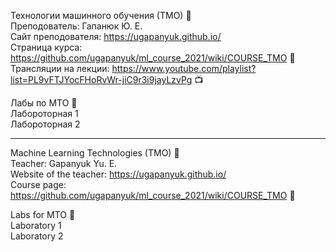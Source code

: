 Технологии машинного обучения (ТМО) 📝   
Преподователь: Гапанюк Ю. Е.  
Сайт преподователя: https://ugapanyuk.github.io/    
Страница курса: https://github.com/ugapanyuk/ml_course_2021/wiki/COURSE_TMO  📢  
Трансляции на лекции: https://www.youtube.com/playlist?list=PL9vFTJYocFHoRvWr-jiC9r3i9jayLzvPg  📺  
  
Лабы по МТО 🤳   
Лабороторная 1   
Лабороторная 2    

-------------------------------------------------------------------------  
Machine Learning Technologies (TMO) 📝  
Teacher: Gapanyuk Yu. E.  
Website of the teacher: https://ugapanyuk.github.io/    
Course page: https://github.com/ugapanyuk/ml_course_2021/wiki/COURSE_TMO 📢  

Labs for MTO 🤳  
Laboratory 1    
Laboratory 2    
